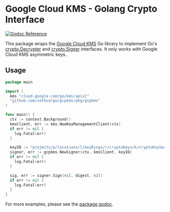 # Google Cloud KMS - Golang Crypto Interface

[![Godoc Reference](https://img.shields.io/badge/godoc-Reference-brightgreen.svg?style=flat-square)][godoc]

This package wraps the [Google Cloud KMS][cloud-kms] Go library to implement
Go's [crypto.Decrypter][crypto.decrypter] and [crypto.Signer][crypto.signer]
interfaces. It only works with Google Cloud KMS asymmetric keys.

## Usage

```go
package main

import (
  kms "cloud.google.com/go/kms/apiv1"
  "github.com/sethvargo/gcpkms/pkg/gcpkms"
)

func main() {
  ctx := context.Background()
  kmsClient, err := kms.NewKeyManagementClient(ctx)
  if err != nil {
    log.Fatal(err)
  }

  keyID := "projects/p/locations/l/keyRings/r/cryptoKeys/k/cryptoKeyVersions/1"
  signer, err := gcpkms.NewSigner(ctx, kmsClient, keyID)
  if err != nil {
    log.Fatal(err)
  }

  sig, err := signer.Sign(nil, digest, nil)
  if err != nil {
    log.Fatal(err)
  }
}
```

For more examples, please see the [package godoc][godoc].

[cloud-kms]: https://cloud.google.com/kms
[crypto.decrypter]: https://golang.org/pkg/crypto/#Decrypter
[crypto.signer]: https://golang.org/pkg/crypto/#Signer
[godoc]: https://godoc.org/github.com/sethvargo/go-gcpkms/pkg/gcpkms
